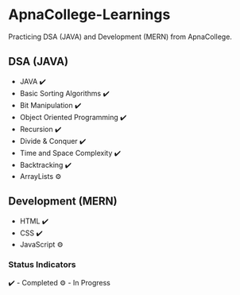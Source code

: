 # ApnaCollege-Learnings
Practicing DSA (JAVA) and Development (MERN) from ApnaCollege.

## DSA (JAVA)
- JAVA ✔️
- Basic Sorting Algorithms ✔️
- Bit Manipulation ✔️
- Object Oriented Programming ✔️
- Recursion ✔️
- Divide & Conquer ✔️
- Time and Space Complexity ✔️
- Backtracking ✔️
- ArrayLists ⚙️

## Development (MERN)
- HTML ✔️
- CSS ✔️
- JavaScript ⚙️

### Status Indicators
✔️ - Completed
⚙️ - In Progress
